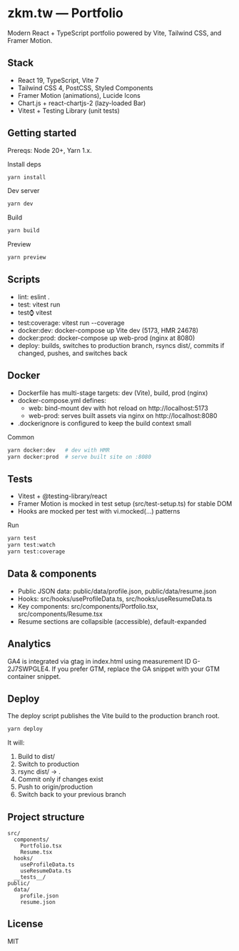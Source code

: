 # zkm.tw — Portfolio

Modern React + TypeScript portfolio powered by Vite, Tailwind CSS, and Framer Motion.

## Stack

- React 19, TypeScript, Vite 7
- Tailwind CSS 4, PostCSS, Styled Components
- Framer Motion (animations), Lucide Icons
- Chart.js + react-chartjs-2 (lazy-loaded Bar)
- Vitest + Testing Library (unit tests)

## Getting started

Prereqs: Node 20+, Yarn 1.x.

Install deps

```bash
yarn install
```

Dev server

```bash
yarn dev
```

Build

```bash
yarn build
```

Preview

```bash
yarn preview
```

## Scripts

- lint: eslint .
- test: vitest run
- test:watch: vitest
- test:coverage: vitest run --coverage
- docker:dev: docker-compose up Vite dev (5173, HMR 24678)
- docker:prod: docker-compose up web-prod (nginx at 8080)
- deploy: builds, switches to production branch, rsyncs dist/, commits if changed, pushes, and switches back

## Docker

- Dockerfile has multi-stage targets: dev (Vite), build, prod (nginx)
- docker-compose.yml defines:
  - web: bind-mount dev with hot reload on http://localhost:5173
  - web-prod: serves built assets via nginx on http://localhost:8080
- .dockerignore is configured to keep the build context small

Common

```bash
yarn docker:dev   # dev with HMR
yarn docker:prod  # serve built site on :8080
```

## Tests

- Vitest + @testing-library/react
- Framer Motion is mocked in test setup (src/test-setup.ts) for stable DOM
- Hooks are mocked per test with vi.mocked(...) patterns

Run

```bash
yarn test
yarn test:watch
yarn test:coverage
```

## Data & components

- Public JSON data: public/data/profile.json, public/data/resume.json
- Hooks: src/hooks/useProfileData.ts, src/hooks/useResumeData.ts
- Key components: src/components/Portfolio.tsx, src/components/Resume.tsx
- Resume sections are collapsible (accessible), default-expanded

## Analytics

GA4 is integrated via gtag in index.html using measurement ID G-2J7SWPGLE4. If you prefer GTM, replace the GA snippet with your GTM container snippet.

## Deploy

The deploy script publishes the Vite build to the production branch root.

```bash
yarn deploy
```

It will:

1) Build to dist/
2) Switch to production
3) rsync dist/ -> .
4) Commit only if changes exist
5) Push to origin/production
6) Switch back to your previous branch

## Project structure

```
src/
  components/
    Portfolio.tsx
    Resume.tsx
  hooks/
    useProfileData.ts
    useResumeData.ts
  __tests__/
public/
  data/
    profile.json
    resume.json
```

## License

MIT
